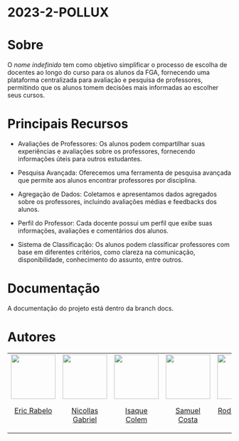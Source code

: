 # 2023-2-POLLUX

# Sobre
O *nome indefinido* tem como objetivo simplificar o processo de escolha de docentes ao longo do curso para os alunos da FGA, fornecendo uma plataforma centralizada para avaliação e pesquisa de professores, permitindo que os alunos tomem decisões mais informadas ao escolher seus cursos.

# Principais Recursos 
- Avaliações de Professores: Os alunos podem compartilhar suas experiências e avaliações sobre os professores, fornecendo informações úteis para outros estudantes.

- Pesquisa Avançada: Oferecemos uma ferramenta de pesquisa avançada que permite aos alunos encontrar professores por disciplina.

- Agregação de Dados: Coletamos e apresentamos dados agregados sobre os professores, incluindo avaliações médias e feedbacks dos alunos.

- Perfil do Professor: Cada docente possui um perfil que exibe suas informações, avaliações e comentários dos alunos.

- Sistema de Classificação: Os alunos podem classificar professores com base em diferentes critérios, como clareza na comunicação, disponibilidade, conhecimento do assunto, entre outros.
  
# Documentação
A documentação do projeto está dentro da branch docs. 

# Autores

 <table>
    <tr>
      <td valign="top">
        <a href="https://github.com/rabelzx">
          <img align="center" src="https://github.com/rabelzx.png" height="100" />
          <p align="center"> Eric Rabelo </p>
        </a>
      </td>
      <td valign="top">
        <a href="https://github.com/Nicollaxs">
          <img align="center" src="https://github.com/Nicollaxs.png" height="100" />
          <p align="center"> Nicollas Gabriel </p>
        </a>
      </td>
      <td valign="top">
        <a href="https://github.com/isaquecolem">
          <img align="center" src="https://github.com/isaquecolem.png" height="100" />
          <p align="center"> Isaque Colem </p>
        </a>
      </td>
      <td valign="top">
        <a href="https://github.com/SamuelRicosta">
          <img align="center" src="https://github.com/SamuelRicosta.png" height="100" />
          <p align="center"> Samuel Costa </p>
        </a>
      </td>
      <td valign="top">
        <a href="https://github.com/rodrigogontijoo">
          <img align="center" src="https://github.com/rodrigogontijoo.png" height="100" />
          <p align="center"> Rodrigo Braz </p>
        </a>
      </td>
    </tr>
  </table>
</section>
